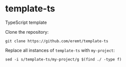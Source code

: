 # template-ts

TypeScript template

Clone the repository:
```
git clone https://github.com/eremt/template-ts
```
Replace all instances of `template-ts` with `my-project`:
```
sed -i s/template-ts/my-project/g $(find ./ -type f)
```
